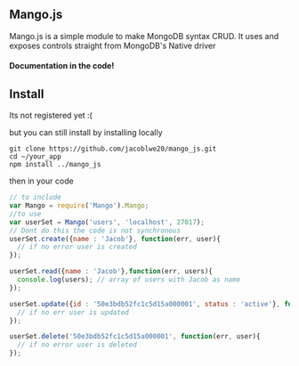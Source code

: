 ## Mango.js

Mango.js is a simple module to make MongoDB syntax CRUD. It uses and exposes controls straight from MongoDB's Native driver

#### Documentation in the code!

## Install

Its not registered yet :(

but you can still install by installing locally

```shell
git clone https://github.com/jacoblwe20/mango_js.git
cd ~/your_app
npm install ../mango_js
```

then in your code

```javascript
// to include
var Mango = require('Mango').Mango;
//to use
var userSet = Mango('users', 'localhost', 27017);
// Dont do this the code is not synchronous
userSet.create({name : 'Jacob'}, function(err, user){
  // if no error user is created
});

userSet.read({name : 'Jacob'},function(err, users){
  console.log(users); // array of users with Jacob as name
});

userSet.update({id : '50e3bdb52fc1c5d15a000001', status : 'active'}, function(err, user){
  // if no err user is updated
});

userSet.delete('50e3bdb52fc1c5d15a000001', function(err, user){
  // if no error user is deleted
});

```


